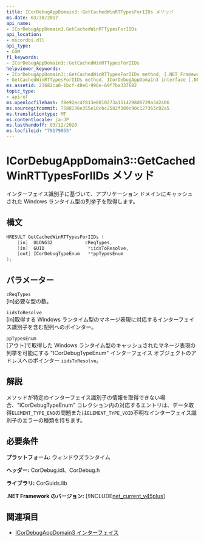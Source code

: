 ```yaml
---
title: ICorDebugAppDomain3::GetCachedWinRTTypesForIIDs メソッド
ms.date: 03/30/2017
api_name:
- ICorDebugAppDomain3.GetCachedWinRTTypesForIIDs
api_location:
- mscordbi.dll
api_type:
- COM
f1_keywords:
- ICorDebugAppDomain3::GetCachedWinRTTypesForIIDs
helpviewer_keywords:
- ICorDebugAppDomain3::GetCachedWinRTTypesForIIDs method, [.NET Framework debugging]
- GetCachedWinRTTypesForIIDs method, ICorDebugAppDomain3 interface [.NET Framework debugging]
ms.assetid: 23682ca0-1bcf-48e6-996e-69f7ba337682
topic_type:
- apiref
ms.openlocfilehash: f8e92ec4f813e8810273a1514298d0739a3d2406
ms.sourcegitcommit: 7588136e355e10cbc2582f389c90c127363c02a5
ms.translationtype: MT
ms.contentlocale: ja-JP
ms.lasthandoff: 03/12/2020
ms.locfileid: "79179055"
---
```

# <a name="icordebugappdomain3getcachedwinrttypesforiids-method"></a>ICorDebugAppDomain3::GetCachedWinRTTypesForIIDs メソッド
インターフェイス識別子に基づいて、アプリケーション ドメインにキャッシュされた Windows ランタイム型の列挙子を取得します。  
  
## <a name="syntax"></a>構文  
  
```cpp  
HRESULT GetCachedWinRTTypesForIIDs (
    [in]  ULONG32            cReqTypes,  
    [in]  GUID                *iidsToResolve,  
    [out] ICorDebugTypeEnum   **ppTypesEnum  
);  
```  
  
## <a name="parameters"></a>パラメーター  
 `cReqTypes`  
 [in]必要な型の数。  
  
 `iidsToResolve`  
 [in]取得する Windows ランタイム型のマネージ表現に対応するインターフェイス識別子を含む配列へのポインター。  
  
 `ppTypesEnum`  
 [アウト]で取得した Windows ランタイム型のキャッシュされたマネージ表現の列挙を可能にする "ICorDebugTypeEnum" インターフェイス オブジェクトのアドレスへのポインター `iidsToResolve`。  
  
## <a name="remarks"></a>解説  
 メソッドが特定のインターフェイス識別子の情報を取得できない場合、"ICorDebugTypeEnum" コレクション内の対応するエントリは、データ取得`ELEMENT_TYPE_END`の問題または`ELEMENT_TYPE_VOID`不明なインターフェイス識別子のエラーの種類を持ちます。  
  
## <a name="requirements"></a>必要条件  
 **プラットフォーム:** ウィンドウズランタイム  
  
 **ヘッダー:** CorDebug.idl、CorDebug.h  
  
 **ライブラリ:** CorGuids.lib  
  
 **.NET Framework のバージョン:** [!INCLUDE[net_current_v45plus](../../../../includes/net-current-v45plus-md.md)]  
  
## <a name="see-also"></a>関連項目

- [ICorDebugAppDomain3 インターフェイス](icordebugappdomain3-interface.md)
